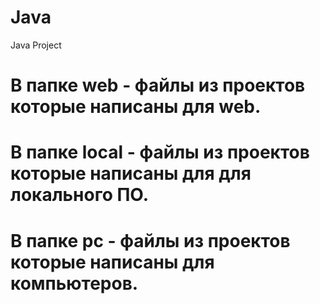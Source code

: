 # Java
Java Project
# В папке web - файлы из проектов которые написаны для web.
# В папке local - файлы из проектов которые написаны для для локального ПО.
# В папке pc - файлы из проектов которые написаны для компьютеров.
